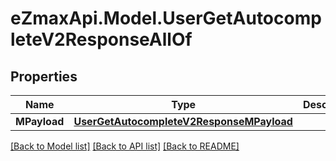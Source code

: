 
# eZmaxApi.Model.UserGetAutocompleteV2ResponseAllOf

## Properties

Name | Type | Description | Notes
------------ | ------------- | ------------- | -------------
**MPayload** | [**UserGetAutocompleteV2ResponseMPayload**](UserGetAutocompleteV2ResponseMPayload.md) |  | 

[[Back to Model list]](../README.md#documentation-for-models)
[[Back to API list]](../README.md#documentation-for-api-endpoints)
[[Back to README]](../README.md)


